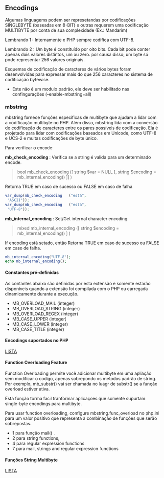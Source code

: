 ## Encodings

Algumas linguagems podem ser represetandas por codificações SINGLEBYTE (baseadas em 8-BIT) e outras requerem uma codificação MULTIBYTE por conta de sua complexidade (Ex.: Mandarim)

Lembrando 1 : Internamente o PHP sempre codifica com UTF-8.

Lembrando 2 : Um byte é constituído por oito bits. Cada bit pode conter apenas dois valores distintos, um ou zero. por causa disso, um byte só pode representar 256 valores originais.

Esquemas de codificação de caracteres de vários bytes foram desenvolvidas para expressar mais do que 256 caracteres no sistema de codificação bytewise.

- Este não é um modulo padrão, ele deve ser habilitado nas confingurações (–enable-mbstring=all)

### mbstring

mbstring fornece funções  específicas de multibyte que ajudam a lidar com a codificação multibyte no PHP. Além disso, mbstring lida com a conversão de codificação de caracteres entre os pares possíveis de codificação. Ela é projetado para lidar com codificações baseados em Unicode, como UTF-8 e UCS-2 e muitas codificações de byte único.

Para verificar o encode

**mb_check_encoding** : Verifica se a string é valida para um determinado encode.

>bool mb_check_encoding ([ string $var = NULL [, string $encoding = mb_internal_encoding() ]] )

Retorna TRUE em caso de sucesso ou FALSE em caso de falha.

```php
var_dump(mb_check_encoding	 ("está",
 "ASCII"));
var_dump(mb_check_encoding	 ("está",
 "UTF-8"));
```

**mb_internal_encoding** : Set/Get internal character encoding

>mixed mb_internal_encoding ([ string $encoding = mb_internal_encoding() ] )

If encoding está setado, então Retorna TRUE em caso de sucesso ou FALSE em caso de falha.

```php
mb_internal_encoding("UTF-8");
echo mb_internal_encoding();
```

#### Constantes pré-definidas

As contantes abaixo são definidas por esta extensão e somente estarão disponíveis quando a extensão foi compilada com o PHP ou carregada dinamicamente durante a execução.

- MB_OVERLOAD_MAIL (integer)
- MB_OVERLOAD_STRING (integer)
- MB_OVERLOAD_REGEX (integer)
- MB_CASE_UPPER (integer)
- MB_CASE_LOWER (integer)
- MB_CASE_TITLE (integer)

#### Encodings suportados no PHP

[LISTA](http://php.net/manual/pt_BR/mbstring.supported-encodings.php)

#### Function Overloading Feature

Function Overloading permite você adicionar multibyte em uma apliação sem modificar o codigo, apenas sobrepondo os metodos padrão de string. Por exemplo, mb_substr() vai ser chamada no luagr de substr() se a função overload estiver ativa.

Esta função torma facil tranformar aplicaçoes que somente supurtam single-byte encodings para multibyte.

Para usar function overloading, configure  mbstring.func_overload no php.ini para um valor positivo que representa a combinação de funções que serão sobrepostas.

- 1 para função mail() .
- 2 para string functions,
- 4 para regular expression functions.
- 7 para mail, strings and regular expression functions

#### Funções String Multibyte  

[LISTA](http://php.net/manual/pt_BR/ref.mbstring.php)
